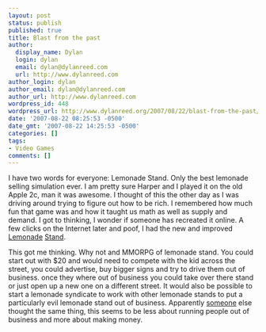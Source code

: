 ```yaml
---
layout: post
status: publish
published: true
title: Blast from the past
author:
  display_name: Dylan
  login: dylan
  email: dylan@dylanreed.com
  url: http://www.dylanreed.com
author_login: dylan
author_email: dylan@dylanreed.com
author_url: http://www.dylanreed.com
wordpress_id: 448
wordpress_url: http://www.dylanreed.org/2007/08/22/blast-from-the-past/
date: '2007-08-22 08:25:53 -0500'
date_gmt: '2007-08-22 14:25:53 -0500'
categories: []
tags:
- Video Games
comments: []
---
```

<p>I have two words for everyone: Lemonade Stand. Only the best lemonade selling simulation ever. I am pretty sure Harper and I played it on the old Apple 2c, man it was awesome. I thought of this the other day as I was driving around trying to figure out how to be rich. I remembered how much fun that game was and how it taught us math as well as supply and demand. I got to thinking, I wonder if someone has recreated it online. A few&nbsp;clicks on the Internet later and poof, I had the new and improved <a href="http://www.lemonadegame.com/">Lemonade</a> <a href="http://www.lemonadestandgame.com/">Stand</a>.</p>
<p><!--adsense--></p>
<p>This got me thinking. Why not and MMORPG of lemonade stand. You could start out with $20 and would need to compete with the kid across the street, you could advertise, buy bigger signs and try to drive them out of business. once they where out of business you could take over there stand or just open up a new one on a different street. It would also be possible to start a lemonade syndicate to work with other lemonade stands to put a particularly evil lemonade stand out of business. Apparently <a href="http://playlemonland.com/">someone</a> else thought the same thing, this seems to be less about running people out of business and more about making money.</p></p>
